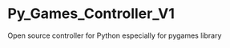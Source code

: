 Py_Games_Controller_V1
======================

Open source controller for Python especially for pygames library
